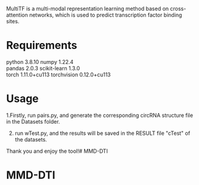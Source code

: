 
MultiTF is a multi-modal representation learning method based on cross-attention networks, which is used to predict transcription factor binding sites.
# Requirements
python                    3.8.10
numpy                     1.22.4   
pandas                    2.0.3 
scikit-learn              1.3.0    
torch                     1.11.0+cu113 
torchvision               0.12.0+cu113  
# Usage

1.Firstly, run pairs.py, and generate the corresponding circRNA structure file in the Datasets folder.

2. run wTest.py, and the results will be saved in the RESULT file "cTest" of  the datasets.

Thank you and enjoy the tool!# MMD-DTI
# MMD-DTI
